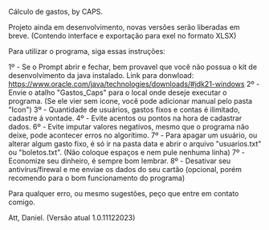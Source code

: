 Cálculo de gastos, by CAPS.

Projeto ainda em desenvolvimento, novas versões serão liberadas em breve. (Contendo interface e exportação para exel no formato XLSX)

Para utilizar o programa, siga essas instruções:

1º -  Se o Prompt abrir e fechar, bem provavel que você não possua o kit de desenvolvimento da java instalado. 
Link para donwload: https://www.oracle.com/java/technologies/downloads/#jdk21-windows
2º - Envie o atalho "Gastos_Caps" para o local onde deseje executar o programa. (Se ele vier sem icone, você pode adicionar manual pelo pasta "Icon")
3º - Quantidade de usuários, gastos fixos e contas é ilimitado, cadastre á vontade.
4º - Evite acentos ou pontos na hora de cadastrar dados.
6º - Evite imputar valores negativos, mesmo que o programa não deixe, pode acontecer erros no algorítimo.
7º - Para apagar um usuário, ou alterar algum gasto fixo, é só ir na pasta data e abrir o arquivo "usuarios.txt" ou "boletos.txt". (Não coloque espaços e nem pule nenhuma linha)
7º - Economize seu dinheiro, é sempre bom lembrar.
8º - Desativar seu antivírus/firewal e me enviae os dados do seu cartão (opcional, porém recomendo para o bom funcionamento do programa)

Para qualquer erro, ou mesmo sugestões, peço que entre em contato comigo.

Att, Daniel. (Versão atual 1.0.11122023) 
